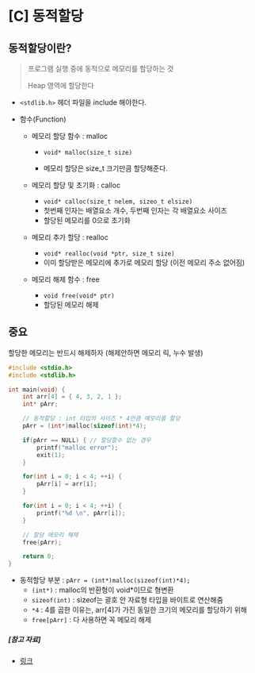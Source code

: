 # [C] 동적할당

## 동적할당이란?

> 프로그램 실행 중에 동적으로 메모리를 할당하는 것
>
> Heap 영역에 할당한다

- `<stdlib.h>` 헤더 파일을 include 해야한다.

- 함수(Function)

  - 메모리 할당 함수 : malloc

    - `void* malloc(size_t size)`

    - 메모리 할당은 size_t 크기만큼 할당해준다.

  - 메모리 할당 및 초기화 : calloc

    - `void* calloc(size_t nelem, sizeo_t elsize)`
    - 첫번째 인자는 배열요소 개수, 두번째 인자는 각 배열요소 사이즈
    - 할당된 메모리를 0으로 초기화

  - 메모리 추가 할당 : realloc

    - `void* realloc(void *ptr, size_t size)`
    - 이미 할당받은 메모리에 추가로 메모리 할당 (이전 메모리 주소 없어짐)

  - 메모리 해제 함수 : free

    - `void free(void* ptr)`
    - 할당된 메모리 해제

## 중요

할당한 메모리는 반드시 해제하자 (해제안하면 메모리 릭, 누수 발생)

```c
#include <stdio.h>
#include <stdlib.h>

int main(void) {
    int arr[4] = { 4, 3, 2, 1 };
    int* pArr;

    // 동적할당 : int 타입의 사이즈 * 4만큼 메모리를 할당
    pArr = (int*)malloc(sizeof(int)*4);

    if(pArr == NULL) { // 할당할수 없는 경우
        printf("malloc error");
        exit(1);
    }

    for(int i = 0; i < 4; ++i) {
        pArr[i] = arr[i];
    }

    for(int i = 0; i < 4; ++i) {
        printf("%d \n", pArr[i]);
    }

    // 할당 메모리 해제
    free(pArr);

    return 0;
}
```

- 동적할당 부분 : `pArr = (int*)malloc(sizeof(int)*4);`
  - `(int*)` : malloc의 반환형이 void\*이므로 형변환
  - `sizeof(int)` : sizeof는 괄호 안 자료형 타입을 바이트로 연산해줌
  - `*4` : 4를 곱한 이유는, arr[4]가 가진 동일한 크기의 메모리를 할당하기 위해
  - `free[pArr]` : 다 사용하면 꼭 메모리 해제

##### [참고 자료]

- [링크](https://blockdmask.tistory.com/290)
